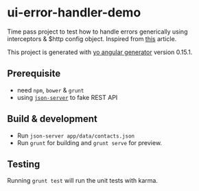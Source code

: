 # ui-error-handler-demo

Time pass project to test how to handle errors generically using interceptors & $http config object. Inspired from [this](http://www.codelord.net/2014/06/25/generic-error-handling-in-angularjs/) article.

This project is generated with [yo angular generator](https://github.com/yeoman/generator-angular)
version 0.15.1.

## Prerequisite
* need `npm`, `bower` & `grunt` 
* using [`json-server`](https://github.com/typicode/json-server) to fake REST API

## Build & development

* Run `json-server app/data/contacts.json`
* Run `grunt` for building and `grunt serve` for preview.

## Testing

Running `grunt test` will run the unit tests with karma.
